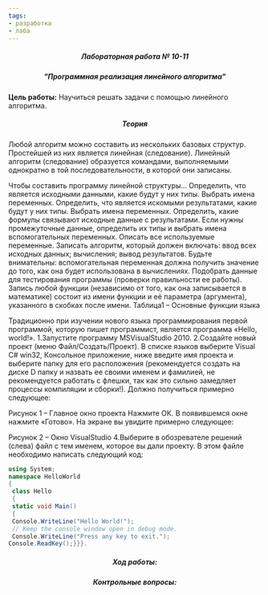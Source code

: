 ```yaml
---
tags:
- разработка
- лаба
---
```

<h5 align="center">Лабораторная работа № 10-11</h5>

<h5 align="center">"Программная реализация линейного алгоритма"</h5>

**Цель работы:** 
Научиться решать задачи с помощью линейного алгоритма.

<h5 align="center">Теория</h5>

Любой алгоритм можно составить из нескольких базовых структур. Простейшей из них является линейная (следование).
Линейный алгоритм (следование) образуется командами, выполняемыми однократно в той последовательности, в которой они записаны.

Чтобы составить программу линейной структуры...
Определить, что является исходными данными, какие будут у них типы. Выбрать имена переменных.
Определить, что является искомыми результатами, какие будут у них типы. Выбрать имена переменных.
Определить, какие формулы связывают исходные данные с результатами.
Если нужны промежуточные данные, определить их типы и выбрать имена вспомогательных переменных.
Описать все используемые переменные.
Записать алгоритм, который должен включать:
ввод всех исходных данных;
вычисления;
вывод результатов.
Будьте внимательны: вспомогательная переменная должна получить значение до того, как она будет использована в вычислениях.
Подобрать данные для тестирования программы (проверки правильности ее работы).
Запись любой функции (независимо от того, как она записывается в математике) состоит из имени функции и её параметра (аргумента), указанного в скобках после имени.
Таблица1 – Основные функции языка

Традиционно при изучении нового языка программирования первой программой, которую пишет программист, является программа «Hello, world!». 
1.Запустите программу MSVisualStudio 2010.
2.Создайте новый проект (меню Файл/Создать/Проект). В списке языков выберите Visual C# win32, Консольное приложение, ниже введите имя проекта и выберите папку для его расположения (рекомендуется создать на диске D папку и назвать ее своими именем и фамилией, не рекомендуется работать с флешки, так как это сильно замедляет процессы компиляции и сборки!). Должно получиться примерно следующее:

Рисунок 1 – Главное окно проекта
Нажмите ОК. В появившемся окне нажмите «Готово». На экране вы увидите примерно следующее:

Рисунок 2 – Окно VisualStudio
4.Выберите в обозревателе решений (слева) файл с тем именем, которое вы дали проекту. В этом файле необходимо написать следующий код:

```C#
using System;
namespace HelloWorld
{
 class Hello 
 {
 static void Main() 
 {
 Console.WriteLine("Hello World!");
 // Keep the console window open in debug mode.
 Console.WriteLine("Press any key to exit.");
Console.ReadKey();}}}.
```

<h5 align="center">Ход работы:</h5>



<h5 align="center">Контрольные вопросы:</h5>


